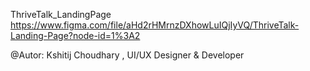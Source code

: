 ThriveTalk_LandingPage
https://www.figma.com/file/aHd2rHMrnzDXhowLuIQjIyVQ/ThriveTalk-Landing-Page?node-id=1%3A2

@Autor: Kshitij Choudhary , UI/UX Designer & Developer
